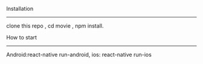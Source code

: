 Installation
_____________

clone this repo ,
 cd movie ,
 npm install. 
 
 
 How to start
 _______________
 Android:react-native run-android,
ios: react-native run-ios
